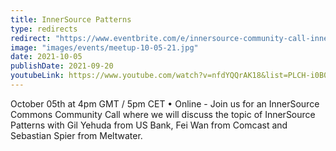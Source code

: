 ```yaml
---
title: InnerSource Patterns
type: redirects
redirect: "https://www.eventbrite.com/e/innersource-community-call-innersource-patterns-tickets-175369804807"
image: "images/events/meetup-10-05-21.jpg"
date: 2021-10-05
publishDate: 2021-09-20
youtubeLink: https://www.youtube.com/watch?v=nfdYQQrAK18&list=PLCH-i0B0otNR90HDn8D9PsnQNE1r3JiUE
---
```


October 05th at 4pm GMT / 5pm CET • Online - Join us for an InnerSource Commons Community Call where we will discuss the topic of InnerSource Patterns with Gil Yehuda from US Bank, Fei Wan from Comcast and Sebastian Spier from Meltwater.
